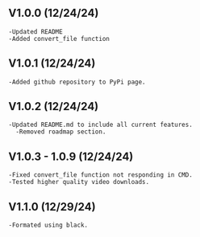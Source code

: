 ## V1.0.0 (12/24/24)
```
-Updated README
-Added convert_file function
```
## V1.0.1 (12/24/24)
```
-Added github repository to PyPi page.
```
## V1.0.2 (12/24/24)
```
-Updated README.md to include all current features.
  -Removed roadmap section.
```
## V1.0.3 - 1.0.9 (12/24/24)
```
-Fixed convert_file function not responding in CMD.
-Tested higher quality video downloads.
```
## V1.1.0 (12/29/24)
```
-Formated using black.
```
